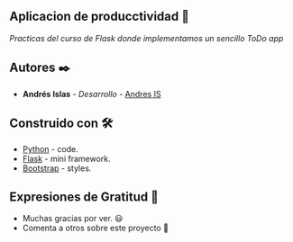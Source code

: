 ## Aplicacion de producctividad 📝

_Practicas del curso de Flask donde implementamos un sencillo ToDo app_

## Autores ✒️

* **Andrés Islas** - *Desarrollo* - [Andres IS](https://github.com/Art-And)

## Construido con 🛠️

* [Python](https://www.python.org/) - code.
* [Flask](https://flask.palletsprojects.com/en/2.0.x/) - mini framework.
* [Bootstrap](https://getbootstrap.com/fla) - styles.



## Expresiones de Gratitud 🎁

* Muchas gracias por ver. 😃
* Comenta a otros sobre este proyecto 📢